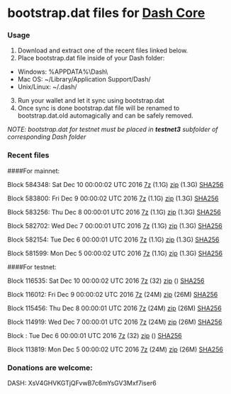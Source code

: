 # bootstrap.dat files for [Dash Core](https://www.dash.org)

### Usage

1. Download and extract one of the recent files linked below.
2. Place bootstrap.dat file inside of your Dash folder:
 - Windows: %APPDATA%\Dash\
 - Mac OS: ~/Library/Application Support/Dash/
 - Unix/Linux: ~/.dash/
3. Run your wallet and let it sync using bootstrap.dat
4. Once sync is done bootstrap.dat file will be renamed to bootstrap.dat.old automagically and can be safely removed.

_NOTE: bootstrap.dat for testnet must be placed in **testnet3** subfolder of corresponding Dash folder_

### Recent files

####For mainnet:

Block 584348: Sat Dec 10 00:00:02 UTC 2016 [7z](https://transfer.sh/of8mW/bootstrap.dat.20161210.7z) (1.1G) [zip](https://transfer.sh/4kgIs/bootstrap.dat.20161210.zip) (1.3G) [SHA256](https://transfer.sh/qYMX9/sha256.txt)

Block 583800: Fri Dec  9 00:00:02 UTC 2016 [7z](https://transfer.sh/z6Cn2/bootstrap.dat.20161209.7z) (1.1G) [zip](https://transfer.sh/KNQPA/bootstrap.dat.20161209.zip) (1.3G) [SHA256](https://transfer.sh/hQzGd/sha256.txt)

Block 583256: Thu Dec  8 00:00:01 UTC 2016 [7z](https://transfer.sh/PeYmj/bootstrap.dat.20161208.7z) (1.1G) [zip](https://transfer.sh/TOsu3/bootstrap.dat.20161208.zip) (1.3G) [SHA256](https://transfer.sh/73g5c/sha256.txt)

Block 582702: Wed Dec  7 00:00:01 UTC 2016 [7z](https://transfer.sh/NYm6i/bootstrap.dat.20161207.7z) (1.1G) [zip](https://transfer.sh/sIHxx/bootstrap.dat.20161207.zip) (1.3G) [SHA256](https://transfer.sh/wfK6w/sha256.txt)

Block 582154: Tue Dec  6 00:00:01 UTC 2016 [7z](https://transfer.sh/niURw/bootstrap.dat.20161206.7z) (1.1G) [zip](https://transfer.sh/Gabdo/bootstrap.dat.20161206.zip) (1.3G) [SHA256](https://transfer.sh/3hykV/sha256.txt)

Block 581599: Mon Dec  5 00:00:02 UTC 2016 [7z](https://transfer.sh/tRwr5/bootstrap.dat.20161205.7z) (1.1G) [zip](https://transfer.sh/cZsvS/bootstrap.dat.20161205.zip) (1.3G) [SHA256](https://transfer.sh/14JUgj/sha256.txt)

####For testnet:

Block 116535: Sat Dec 10 00:00:02 UTC 2016 [7z](https://transfer.sh/yVwUc/bootstrap.dat.20161210.7z) (32) [zip]() () [SHA256](https://transfer.sh/M6nR8/sha256.txt)

Block 116012: Fri Dec  9 00:00:02 UTC 2016 [7z](https://transfer.sh/rku19/bootstrap.dat.20161209.7z) (24M) [zip](https://transfer.sh/Lakfc/bootstrap.dat.20161209.zip) (26M) [SHA256](https://transfer.sh/5G5Br/sha256.txt)

Block 115456: Thu Dec  8 00:00:01 UTC 2016 [7z](https://transfer.sh/ZRzzx/bootstrap.dat.20161208.7z) (24M) [zip](https://transfer.sh/nmUBT/bootstrap.dat.20161208.zip) (26M) [SHA256](https://transfer.sh/10c7i/sha256.txt)

Block 114919: Wed Dec  7 00:00:01 UTC 2016 [7z](https://transfer.sh/Z0CFG/bootstrap.dat.20161207.7z) (24M) [zip](https://transfer.sh/vFFRt/bootstrap.dat.20161207.zip) (26M) [SHA256](https://transfer.sh/B1fJk/sha256.txt)

Block : Tue Dec  6 00:00:01 UTC 2016 [7z](https://transfer.sh/UzcYP/bootstrap.dat.20161206.7z) (32) [zip]() () [SHA256](https://transfer.sh/mMFiS/sha256.txt)

Block 113819: Mon Dec  5 00:00:02 UTC 2016 [7z](https://transfer.sh/9okpc/bootstrap.dat.20161205.7z) (24M) [zip](https://transfer.sh/uS1CJ/bootstrap.dat.20161205.zip) (26M) [SHA256](https://transfer.sh/Y0NjK/sha256.txt)

### Donations are welcome:

DASH: XsV4GHVKGTjQFvwB7c6mYsGV3Mxf7iser6
